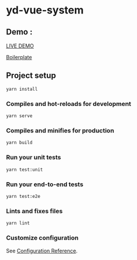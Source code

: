 # yd-vue-system

## Demo :

[LIVE DEMO](https://ret8r.csb.app/)

[Boilerplate](https://codesandbox.io/s/optimistic-sammet-ret8r)

## Project setup
```
yarn install
```

### Compiles and hot-reloads for development
```
yarn serve
```

### Compiles and minifies for production
```
yarn build
```

### Run your unit tests
```
yarn test:unit
```

### Run your end-to-end tests
```
yarn test:e2e
```

### Lints and fixes files
```
yarn lint
```

### Customize configuration
See [Configuration Reference](https://cli.vuejs.org/config/).

